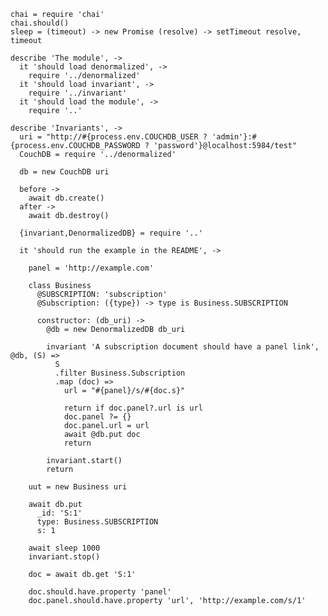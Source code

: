    chai = require 'chai'
    chai.should()
    sleep = (timeout) -> new Promise (resolve) -> setTimeout resolve, timeout

    describe 'The module', ->
      it 'should load denormalized', ->
        require '../denormalized'
      it 'should load invariant', ->
        require '../invariant'
      it 'should load the module', ->
        require '..'

    describe 'Invariants', ->
      uri = "http://#{process.env.COUCHDB_USER ? 'admin'}:#{process.env.COUCHDB_PASSWORD ? 'password'}@localhost:5984/test"
      CouchDB = require '../denormalized'

      db = new CouchDB uri

      before ->
        await db.create()
      after ->
        await db.destroy()

      {invariant,DenormalizedDB} = require '..'

      it 'should run the example in the README', ->

        panel = 'http://example.com'

        class Business
          @SUBSCRIPTION: 'subscription'
          @Subscription: ({type}) -> type is Business.SUBSCRIPTION

          constructor: (db_uri) ->
            @db = new DenormalizedDB db_uri

            invariant 'A subscription document should have a panel link', @db, (S) =>
              S
              .filter Business.Subscription
              .map (doc) =>
                url = "#{panel}/s/#{doc.s}"

                return if doc.panel?.url is url
                doc.panel ?= {}
                doc.panel.url = url
                await @db.put doc
                return

            invariant.start()
            return

        uut = new Business uri

        await db.put
          _id: 'S:1'
          type: Business.SUBSCRIPTION
          s: 1

        await sleep 1000
        invariant.stop()

        doc = await db.get 'S:1'

        doc.should.have.property 'panel'
        doc.panel.should.have.property 'url', 'http://example.com/s/1'
